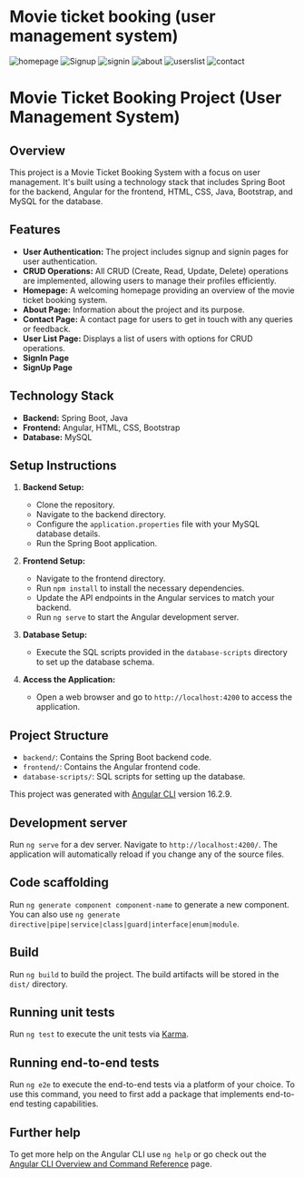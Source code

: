 # Movie ticket booking (user management system)

![homepage](https://github.com/ranjeetd8384/MovieTicketBookingWebsite-UsersManagementSystem-/assets/142582721/1d1dbe05-63b6-41b0-bc61-7cdca9756c05)
![Signup](https://github.com/ranjeetd8384/MovieTicketBookingWebsite-UsersManagementSystem-/assets/142582721/896cbc36-b238-49ab-a509-f8dd31073ccc)
![signin](https://github.com/ranjeetd8384/MovieTicketBookingWebsite-UsersManagementSystem-/assets/142582721/724c054a-12d6-40a9-806c-fd9349ca5799)
![about](https://github.com/ranjeetd8384/MovieTicketBookingWebsite-UsersManagementSystem-/assets/142582721/0026f5e7-6d41-4402-8c5f-07ed1641c9c2)
![userslist](https://github.com/ranjeetd8384/MovieTicketBookingWebsite-UsersManagementSystem-/assets/142582721/8bb40077-3d3e-4028-8cf9-01a22784d195)
![contact](https://github.com/ranjeetd8384/MovieTicketBookingWebsite-UsersManagementSystem-/assets/142582721/d65629e1-28b1-4729-8b05-c6a44947cc84)


# Movie Ticket Booking Project (User Management System)

## Overview
This project is a Movie Ticket Booking System with a focus on user management. It's built using a technology stack that includes Spring Boot for the backend, Angular for the frontend, HTML, CSS, Java, Bootstrap, and MySQL for the database.

## Features
- **User Authentication:** The project includes signup and signin pages for user authentication.
- **CRUD Operations:** All CRUD (Create, Read, Update, Delete) operations are implemented, allowing users to manage their profiles efficiently.
- **Homepage:** A welcoming homepage providing an overview of the movie ticket booking system.
- **About Page:** Information about the project and its purpose.
- **Contact Page:** A contact page for users to get in touch with any queries or feedback.
- **User List Page:** Displays a list of users with options for CRUD operations.
- **SignIn Page**
- **SignUp Page**

## Technology Stack
- **Backend:** Spring Boot, Java
- **Frontend:** Angular, HTML, CSS, Bootstrap
- **Database:** MySQL

## Setup Instructions
1. **Backend Setup:**
   - Clone the repository.
   - Navigate to the backend directory.
   - Configure the `application.properties` file with your MySQL database details.
   - Run the Spring Boot application.

2. **Frontend Setup:**
   - Navigate to the frontend directory.
   - Run `npm install` to install the necessary dependencies.
   - Update the API endpoints in the Angular services to match your backend.
   - Run `ng serve` to start the Angular development server.

3. **Database Setup:**
   - Execute the SQL scripts provided in the `database-scripts` directory to set up the database schema.

4. **Access the Application:**
   - Open a web browser and go to `http://localhost:4200` to access the application.

## Project Structure
- `backend/`: Contains the Spring Boot backend code.
- `frontend/`: Contains the Angular frontend code.
- `database-scripts/`: SQL scripts for setting up the database.

This project was generated with [Angular CLI](https://github.com/angular/angular-cli) version 16.2.9.

## Development server

Run `ng serve` for a dev server. Navigate to `http://localhost:4200/`. The application will automatically reload if you change any of the source files.

## Code scaffolding

Run `ng generate component component-name` to generate a new component. You can also use `ng generate directive|pipe|service|class|guard|interface|enum|module`.

## Build

Run `ng build` to build the project. The build artifacts will be stored in the `dist/` directory.

## Running unit tests

Run `ng test` to execute the unit tests via [Karma](https://karma-runner.github.io).

## Running end-to-end tests

Run `ng e2e` to execute the end-to-end tests via a platform of your choice. To use this command, you need to first add a package that implements end-to-end testing capabilities.

## Further help

To get more help on the Angular CLI use `ng help` or go check out the [Angular CLI Overview and Command Reference](https://angular.io/cli) page.
